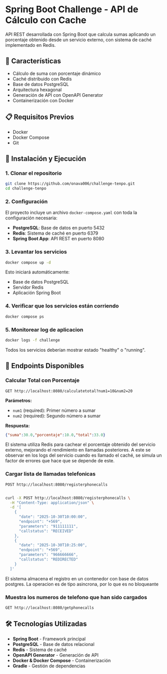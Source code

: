 # Spring Boot Challenge - API de Cálculo con Cache

API REST desarrollada con Spring Boot que calcula sumas aplicando un porcentaje obtenido desde un servicio externo, con sistema de caché implementado en Redis.

## 🚀 Características

- Cálculo de suma con porcentaje dinámico
- Caché distribuido con Redis
- Base de datos PostgreSQL
- Arquitectura hexagonal
- Generación de API con OpenAPI Generator
- Containerización con Docker

## 📋 Requisitos Previos

- Docker
- Docker Compose
- Git

## 🔧 Instalación y Ejecución

### 1. Clonar el repositorio

```bash
git clone https://github.com/onava006/challenge-tenpo.git
cd challenge-tenpo
```

### 2. Configuración

El proyecto incluye un archivo `docker-compose.yaml` con toda la configuración necesaria:

- **PostgreSQL**: Base de datos en puerto 5432
- **Redis**: Sistema de caché en puerto 6379
- **Spring Boot App**: API REST en puerto 8080

### 3. Levantar los servicios

```bash
docker compose up -d
```

Esto iniciará automáticamente:
- Base de datos PostgreSQL
- Servidor Redis
- Aplicación Spring Boot

### 4. Verificar que los servicios están corriendo

```bash
docker compose ps
```
### 5. Monitorear log de aplicacion 

```bash
docker logs -f challenge
```


Todos los servicios deberían mostrar estado "healthy" o "running".

## 📡 Endpoints Disponibles

### Calcular Total con Porcentaje

```http
GET http://localhost:8080/calculatetotal?num1=10&num2=20
```

**Parámetros:**
- `num1` (required): Primer número a sumar
- `num2` (required): Segundo número a sumar

**Respuesta:**
```json
{"suma":30.0,"porcentaje":10.0,"total":33.0}
```

El sistema utiliza Redis para cachear el porcentaje obtenido del servicio externo, mejorando el rendimiento en llamadas posteriores.
A este se observar en los logs del servicio cuando es llamado el caché, se simula un factor de errores que hace que se depende de este.

### Cargar lista de llamadas telefonicas

```http
POST http://localhost:8080/registerphonecalls
```
```bash

curl -X POST http://localhost:8080/registerphonecalls \
  -H "Content-Type: application/json" \
  -d '[
    {
      "date": "2025-10-30T10:00:00",
      "endpoint": "+569",
      "parameters": "911111111",
      "callstatus": "RECEIVED"
    },
    {
      "date": "2025-10-30T10:25:00",
      "endpoint": "+569",
      "parameters": "966666666",
      "callstatus": "REDIRECTED"
    }
  ]'

```
El sistema almacena el registro en un contenedor con base de datos postgres. La operacion es de tipo asincrona, por lo que es no bloqueante

### Muestra los numeros de telefono que han sido cargados


```http
GET http://localhost:8080/getphonecalls
```




## 🛠️ Tecnologías Utilizadas

- **Spring Boot** - Framework principal
- **PostgreSQL** - Base de datos relacional
- **Redis** - Sistema de caché
- **OpenAPI Generator** - Generación de API
- **Docker & Docker Compose** - Containerización
- **Gradle** - Gestión de dependencias
